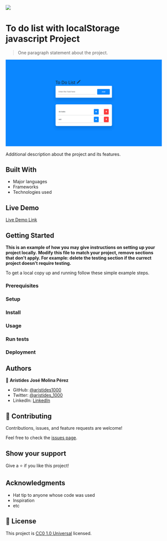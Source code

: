 ![](https://img.shields.io/badge/Uneweb-blue)

# To do list with localStorage javascript Project

> One paragraph statement about the project.

![screenshot](./app_screenshot1.png)

Additional description about the project and its features.

## Built With

- Major languages
- Frameworks
- Technologies used

## Live Demo

[Live Demo Link](https://aristides1000.github.io/to-do-list-local-storage-aristides-31ago23/)


## Getting Started

**This is an example of how you may give instructions on setting up your project locally.**
**Modify this file to match your project, remove sections that don't apply. For example: delete the testing section if the currect project doesn't require testing.**


To get a local copy up and running follow these simple example steps.

### Prerequisites

### Setup

### Install

### Usage

### Run tests

### Deployment



## Authors

👤 **Arístides José Molina Pérez**

- GitHub: [@aristides1000](https://github.com/aristides1000)
- Twitter: [@aristides_1000](https://twitter.com/aristides_1000)
- LinkedIn: [LinkedIn](https://www.linkedin.com/in/aristides-molina/)

## 🤝 Contributing

Contributions, issues, and feature requests are welcome!

Feel free to check the [issues page](https://github.com/aristides1000/to-do-list-local-storage-aristides-31ago23/issues).

## Show your support

Give a ⭐️ if you like this project!

## Acknowledgments

- Hat tip to anyone whose code was used
- Inspiration
- etc

## 📝 License

This project is [CC0 1.0 Universal](LICENSE) licensed.